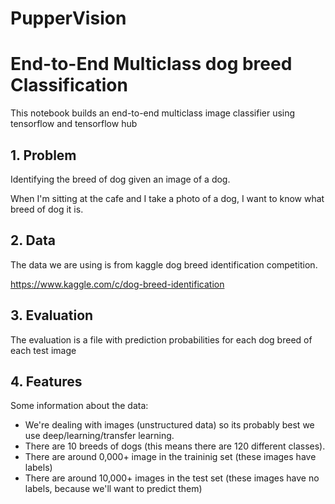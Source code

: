 # PupperVision

# End-to-End Multiclass dog breed Classification

This notebook builds an end-to-end multiclass image classifier using tensorflow and tensorflow hub

## 1. Problem

Identifying the breed of dog given an image of a dog.

When I'm sitting at the cafe and I take a photo of a dog, I want to know what breed of dog it is.

## 2. Data

The data we are using is from kaggle dog breed identification competition.

https://www.kaggle.com/c/dog-breed-identification

## 3. Evaluation

The evaluation is a file with prediction probabilities for each dog breed of each test image

## 4. Features

Some information about the data:
* We're dealing with images (unstructured data) so its probably best we use deep/learning/transfer learning.
* There are 10 breeds of dogs (this means there are 120 different classes).
* There are around 0,000+ image in the traininig set (these images have labels)
* There are around 10,000+ images in the test set (these images have no labels, because we'll want to predict them)
